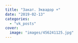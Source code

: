 ```yaml
---
title: "Закат. Эквадор ☀"
date: "2019-02-13"
categories: 
  - "vk_posts"
cover:
  image: "images/456241125.jpg"
---
```



